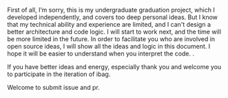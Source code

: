 First of all, I’m sorry, this is my undergraduate graduation project, which I developed independently, and covers too deep personal ideas. But I know that my technical ability and experience are limited, and I can't design a better architecture and code logic. I will start to work next, and the time will be more limited in the future. In order to facilitate you who are involved in open source ideas, I will show all the ideas and logic in this document. I hope it will be easier to understand when you interpret the code. .

If you have better ideas and energy, especially thank you and welcome you to participate in the iteration of ibag.

Welcome to submit issue and pr.
